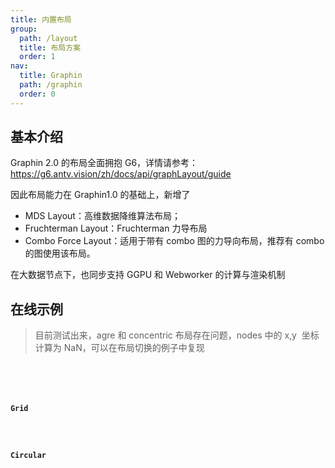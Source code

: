 ```yaml
---
title: 内置布局
group:
  path: /layout
  title: 布局方案
  order: 1
nav:
  title: Graphin
  path: /graphin
  order: 0
---
```


## 基本介绍

Graphin 2.0 的布局全面拥抱 G6，详情请参考：https://g6.antv.vision/zh/docs/api/graphLayout/guide

因此布局能力在 Graphin1.0 的基础上，新增了

- MDS Layout：高维数据降维算法布局；
- Fruchterman Layout：Fruchterman 力导布局
- Combo Force Layout：适用于带有 combo 图的力导向布局，推荐有 combo 的图使用该布局。

在大数据节点下，也同步支持 GGPU 和 Webworker 的计算与渲染机制

## 在线示例

> 目前测试出来，agre 和 concentric 布局存在问题，nodes 中的 x,y  坐标计算为 NaN，可以在布局切换的例子中复现

<code  title="Concentric" desc="同心圆布局" src='./concentric.tsx'>

<code  title="Force" desc="力导布局"  src='./force.tsx'>

### Grid

<!-- <code src='./grid.tsx'> -->

### Circular

<!-- <code src='./circular.tsx'> -->
